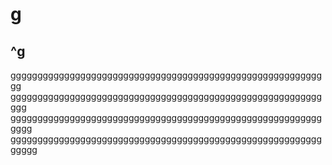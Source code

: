 # g

## ^g

gggggggggggggggggggggggggggggggggggggggggggggggggggggggggggg
ggggggggggggggggggggggggggggggggggggggggggggggggggggggggggggg
gggggggggggggggggggggggggggggggggggggggggggggggggggggggggggggg
ggggggggggggggggggggggggggggggggggggggggggggggggggggggggggggggg